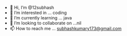 - 👋 Hi, I’m @12subhash
- 👀 I’m interested in ... coding
- 🌱 I’m currently learning ... java
- 💞️ I’m looking to collaborate on ...nil
- 📫 How to reach me ... subhashkumary173@gmail.com

<!---
12subhash/12subhash is a ✨ special ✨ repository because its `README.md` (this file) appears on your GitHub profile.
You can click the Preview link to take a look at your changes.
--->
